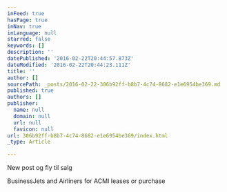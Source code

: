 ```yaml
---
inFeed: true
hasPage: true
inNav: true
inLanguage: null
starred: false
keywords: []
description: ''
datePublished: '2016-02-22T20:44:57.873Z'
dateModified: '2016-02-22T20:44:23.111Z'
title: ''
author: []
sourcePath: _posts/2016-02-22-306b92ff-b8b7-4c74-8682-e1e6954be369.md
published: true
authors: []
publisher:
  name: null
  domain: null
  url: null
  favicon: null
url: 306b92ff-b8b7-4c74-8682-e1e6954be369/index.html
_type: Article

---
```

New post og fly til salg

BusinessJets and Airliners for ACMI leases or purchase